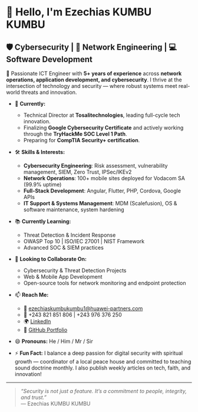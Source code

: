 # 👋 Hello, I'm Ezechias KUMBU KUMBU

## 🛡️ Cybersecurity | 📡 Network Engineering | 💻 Software Development

🚀 Passionate ICT Engineer with **5+ years of experience** across **network operations, application development, and cybersecurity**. I thrive at the intersection of technology and security — where robust systems meet real-world threats and innovation.

- 🎯 **Currently:**  
  - Technical Director at **Tosalitechnologies**, leading full-cycle tech innovation.  
  - Finalizing **Google Cybersecurity Certificate** and actively working through the **TryHackMe SOC Level 1 Path**.  
  - Preparing for **CompTIA Security+ certification**.  

- 🛠️ **Skills & Interests:**  
  - **Cybersecurity Engineering**: Risk assessment, vulnerability management, SIEM, Zero Trust, IPSec/IKEv2  
  - **Network Operations**: 100+ mobile sites deployed for Vodacom SA (99.9% uptime)  
  - **Full-Stack Development**: Angular, Flutter, PHP, Cordova, Google APIs  
  - **IT Support & Systems Management**: MDM (Scalefusion), OS & software maintenance, system hardening  

- 📚 **Currently Learning:**  
  - Threat Detection & Incident Response  
  - OWASP Top 10 | ISO/IEC 27001 | NIST Framework  
  - Advanced SOC & SIEM practices  

- 🤝 **Looking to Collaborate On:**  
  - Cybersecurity & Threat Detection Projects  
  - Web & Mobile App Development  
  - Open-source tools for network monitoring and endpoint protection  

- 📫 **Reach Me:**  
  - 📧 ezechiaskumbukumbu1@huawei-partners.com  
  - 📱 +243 821 851 806 | +243 976 376 250  
  - 🌍 [LinkedIn](https://www.linkedin.com/in/ezechias-kumbu-kumbu-779422315/)  
  - 💼 [GitHub Portfolio](https://github.com/ezechiaskumbukumbu)  

- 😄 **Pronouns:** He / Him / Mr / Sir  
- ⚡ **Fun Fact:** I balance a deep passion for digital security with spiritual growth — coordinator of a local peace house and committed to teaching sound doctrine monthly. I also publish weekly articles on tech, faith, and innovation!

---

> *“Security is not just a feature. It’s a commitment to people, integrity, and trust.”*  
> — Ezechias KUMBU KUMBU

